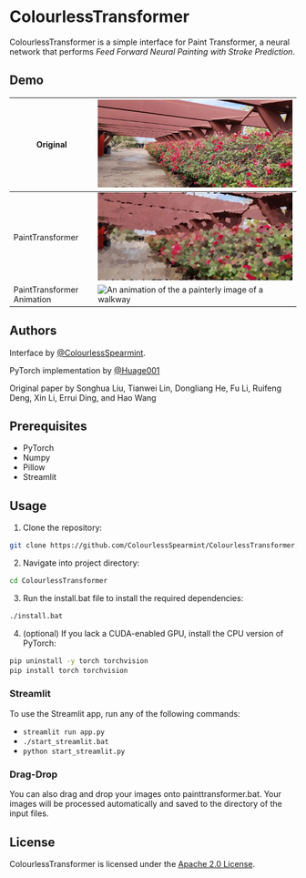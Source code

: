 # ColourlessTransformer

ColourlessTransformer is a simple interface for Paint Transformer, a neural network that performs *Feed Forward Neural Painting with Stroke Prediction*.

## Demo
<table>
  <thead>
    <tr>
      <th>Original</th>
      <th><img src="images\walkway.jpg" alt="A photo of a walkway with rose bushes"></th>
    </tr>
  </thead>
  <tbody>
    <tr>
      <td>PaintTransformer</td>
      <td><img src="images\walkway_painttransformer.jpg" alt="A painterly image of a walkway with rose bushes"></td>
    </tr>
    <tr>
      <td>PaintTransformer Animation</td>
      <td><img src="images\walkway.webm" alt="An animation of the a painterly image of a walkway"></td>
    </tr>
  </tbody>
</table>

## Authors

Interface by [@ColourlessSpearmint](https://github.com/ColourlessSpearmint).

PyTorch implementation by [@Huage001](https://github.com/Huage001) 

Original paper by Songhua Liu, Tianwei Lin, Dongliang He, Fu Li, Ruifeng Deng, Xin Li, Errui Ding, and Hao Wang

## Prerequisites

- PyTorch
- Numpy
- Pillow
- Streamlit

## Usage

1. Clone the repository:

```bash
git clone https://github.com/ColourlessSpearmint/ColourlessTransformer.git
```
2. Navigate into project directory:

```bash
cd ColourlessTransformer
```

3. Run the install.bat file to install the required dependencies:
```bash
./install.bat
```

4. (optional) If you lack a CUDA-enabled GPU, install the CPU version of PyTorch:

```bash
pip uninstall -y torch torchvision
pip install torch torchvision
```

### Streamlit

To use the Streamlit app, run any of the following commands:

- ```streamlit run app.py```
- ```./start_streamlit.bat```
- ```python start_streamlit.py```

### Drag-Drop

You can also drag and drop your images onto painttransformer.bat. Your images will be processed automatically and saved to the directory of the input files.

## License

ColourlessTransformer is licensed under the [Apache 2.0 License](https://www.apache.org/licenses/LICENSE-2.0).